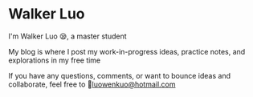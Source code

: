# Walker Luo

I'm Walker Luo 😪, a master student

My blog is where I post my work-in-progress ideas, practice notes, and explorations in my free time

If you have any questions, comments, or want to bounce ideas and collaborate, feel free to 📨luowenkuo@hotmail.com
